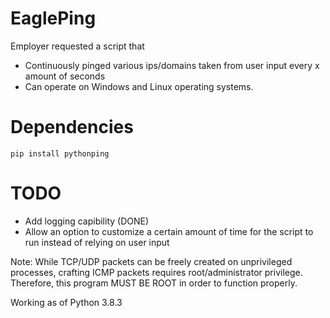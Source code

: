 # EaglePing

Employer requested a script that 
  - Continuously pinged various ips/domains taken from user input every x amount of seconds
  - Can operate on Windows and Linux operating systems.
  
  
# Dependencies


```
pip install pythonping
```



# TODO
- Add logging capibility (DONE)
- Allow an option to customize a certain amount of time for the script to run instead of relying on user input

Note: While TCP/UDP packets can be freely created on unprivileged processes, crafting ICMP packets requires root/administrator privilege. Therefore, this program MUST BE ROOT in order to function properly.

Working as of Python 3.8.3
